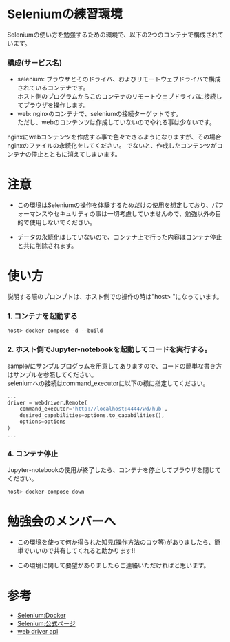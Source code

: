 # Seleniumの練習環境
Seleniumの使い方を勉強するための環境で、以下の2つのコンテナで構成されています。<br>

### 構成(サービス名)

- selenium: ブラウザとそのドライバ、およびリモートウェブドライバで構成されているコンテナです。<br>
  ホスト側のプログラムからこのコンテナのリモートウェブドライバに接続してブラウザを操作します。
- web: nginxのコンテナで、seleniumの接続ターゲットです。<br>
  ただし、webのコンテンツは作成していないのでやれる事は少ないです。<br>

nginxにwebコンテンツを作成する事で色々できるようになりますが、その場合nginxのファイルの永続化をしてください。
でないと、作成したコンテンツがコンテナの停止とともに消えてしまいます。

# 注意

- この環境はSeleniumの操作を体験するためだけの使用を想定しており、パフォーマンスやセキュリティの事は一切考慮していませんので、勉強以外の目的で使用しないでください。

- データの永続化はしていないので、コンテナ上で行った内容はコンテナ停止と共に削除されます。

# 使い方

説明する際のプロンプトは、ホスト側での操作の時は"host> "になっています。

### 1. コンテナを起動する
```base
host> docker-compose -d --build
```

### 2. ホスト側でJupyter-notebookを起動してコードを実行する。

sample/にサンプルプログラムを用意してありますので、コードの簡単な書き方はサンプルを参照してください。<br>
seleniumへの接続はcommand_executorに以下の様に指定してください。

```python
...
driver = webdriver.Remote(
    command_executor='http://localhost:4444/wd/hub',
    desired_capabilities=options.to_capabilities(),
    options=options
)
...
```


### 4. コンテナ停止
Jupyter-notebookの使用が終了したら、コンテナを停止してブラウザを閉じてください。
```bash
host> docker-compose down
```

# 勉強会のメンバーへ

- この環境を使って何か得られた知見(操作方法のコツ等)がありましたら、簡単でいいので共有してくれると助かります!!

- この環境に関して要望がありましたらご連絡いただければと思います。


# 参考
- [Selenium:Docker](https://github.com/SeleniumHQ/docker-selenium)
- [Selenium:公式ページ](https://www.selenium.dev/)
- [web driver api](https://selenium-python.readthedocs.io/api.html)